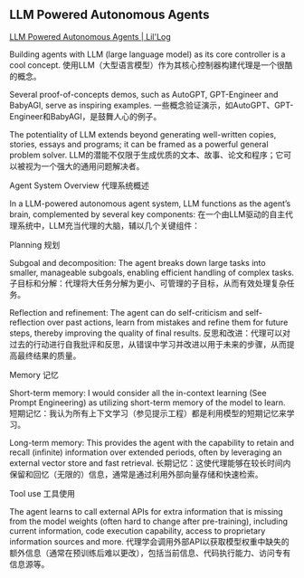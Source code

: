 ## LLM Powered Autonomous Agents

[LLM Powered Autonomous Agents | Lil'Log](https://lilianweng.github.io/posts/2023-06-23-agent/#:~:text=,the%20quality%20of%20final%20results)

Building agents with LLM (large language model) as its core controller is a cool concept.
使用LLM（大型语言模型）作为其核心控制器构建代理是一个很酷的概念。

Several proof-of-concepts demos, such as AutoGPT, GPT-Engineer and BabyAGI, serve as inspiring examples.
一些概念验证演示，如AutoGPT、GPT-Engineer和BabyAGI，是鼓舞人心的例子。

The potentiality of LLM extends beyond generating well-written copies, stories, essays and programs; it can be framed as a powerful general problem solver.
LLM的潜能不仅限于生成优质的文本、故事、论文和程序；它可以被视为一个强大的通用问题解决者。

Agent System Overview
代理系统概述

In a LLM-powered autonomous agent system, LLM functions as the agent’s brain, complemented by several key components:
在一个由LLM驱动的自主代理系统中，LLM充当代理的大脑，辅以几个关键组件：

Planning
规划

Subgoal and decomposition: The agent breaks down large tasks into smaller, manageable subgoals, enabling efficient handling of complex tasks.
子目标和分解：代理将大任务分解为更小、可管理的子目标，从而有效处理复杂任务。

Reflection and refinement: The agent can do self-criticism and self-reflection over past actions, learn from mistakes and refine them for future steps, thereby improving the quality of final results.
反思和改进：代理可以对过去的行动进行自我批评和反思，从错误中学习并改进以用于未来的步骤，从而提高最终结果的质量。

Memory
记忆

Short-term memory: I would consider all the in-context learning (See Prompt Engineering) as utilizing short-term memory of the model to learn.
短期记忆：我认为所有上下文学习（参见提示工程）都是利用模型的短期记忆来学习。

Long-term memory: This provides the agent with the capability to retain and recall (infinite) information over extended periods, often by leveraging an external vector store and fast retrieval.
长期记忆：这使代理能够在较长时间内保留和回忆（无限的）信息，通常是通过利用外部向量存储和快速检索。

Tool use
工具使用

The agent learns to call external APIs for extra information that is missing from the model weights (often hard to change after pre-training), including current information, code execution capability, access to proprietary information sources and more.
代理学会调用外部API以获取模型权重中缺失的额外信息（通常在预训练后难以更改），包括当前信息、代码执行能力、访问专有信息源等。